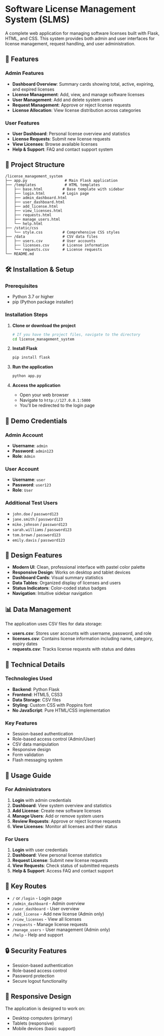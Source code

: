 # Software License Management System (SLMS)

A complete web application for managing software licenses built with Flask, HTML, and CSS. This system provides both admin and user interfaces for license management, request handling, and user administration.

## 🚀 Features

### Admin Features
- **Dashboard Overview**: Summary cards showing total, active, expiring, and expired licenses
- **License Management**: Add, view, and manage software licenses
- **User Management**: Add and delete system users
- **Request Management**: Approve or reject license requests
- **License Allocation**: View license distribution across categories

### User Features
- **User Dashboard**: Personal license overview and statistics
- **License Requests**: Submit new license requests
- **View Licenses**: Browse available licenses
- **Help & Support**: FAQ and contact support system

## 📁 Project Structure

```
/license_management_system
├── app.py                 # Main Flask application
├── /templates             # HTML templates
│   ├── base.html         # Base template with sidebar
│   ├── login.html        # Login page
│   ├── admin_dashboard.html
│   ├── user_dashboard.html
│   ├── add_license.html
│   ├── view_licenses.html
│   ├── requests.html
│   ├── manage_users.html
│   └── help.html
├── /static/css
│   └── style.css         # Comprehensive CSS styles
├── /data                 # CSV data files
│   ├── users.csv         # User accounts
│   ├── licenses.csv      # License information
│   └── requests.csv      # License requests
└── README.md
```

## 🛠️ Installation & Setup

### Prerequisites
- Python 3.7 or higher
- pip (Python package installer)

### Installation Steps

1. **Clone or download the project**
   ```bash
   # If you have the project files, navigate to the directory
   cd license_management_system
   ```

2. **Install Flask**
   ```bash
   pip install flask
   ```

3. **Run the application**
   ```bash
   python app.py
   ```

4. **Access the application**
   - Open your web browser
   - Navigate to `http://127.0.0.1:5000`
   - You'll be redirected to the login page

## 🔐 Demo Credentials

### Admin Account
- **Username**: `admin`
- **Password**: `admin123`
- **Role**: `Admin`

### User Account
- **Username**: `user`
- **Password**: `user123`
- **Role**: `User`

### Additional Test Users
- `john.doe` / `password123`
- `jane.smith` / `password123`
- `mike.johnson` / `password123`
- `sarah.williams` / `password123`
- `tom.brown` / `password123`
- `emily.davis` / `password123`

## 🎨 Design Features

- **Modern UI**: Clean, professional interface with pastel color palette
- **Responsive Design**: Works on desktop and tablet devices
- **Dashboard Cards**: Visual summary statistics
- **Data Tables**: Organized display of licenses and users
- **Status Indicators**: Color-coded status badges
- **Navigation**: Intuitive sidebar navigation

## 📊 Data Management

The application uses CSV files for data storage:

- **users.csv**: Stores user accounts with username, password, and role
- **licenses.csv**: Contains license information including name, category, expiry dates
- **requests.csv**: Tracks license requests with status and dates

## 🔧 Technical Details

### Technologies Used
- **Backend**: Python Flask
- **Frontend**: HTML5, CSS3
- **Data Storage**: CSV files
- **Styling**: Custom CSS with Poppins font
- **No JavaScript**: Pure HTML/CSS implementation

### Key Features
- Session-based authentication
- Role-based access control (Admin/User)
- CSV data manipulation
- Responsive design
- Form validation
- Flash messaging system

## 🚀 Usage Guide

### For Administrators
1. **Login** with admin credentials
2. **Dashboard**: View system overview and statistics
3. **Add License**: Create new software licenses
4. **Manage Users**: Add or remove system users
5. **Review Requests**: Approve or reject license requests
6. **View Licenses**: Monitor all licenses and their status

### For Users
1. **Login** with user credentials
2. **Dashboard**: View personal license statistics
3. **Request License**: Submit new license requests
4. **View Requests**: Check status of submitted requests
5. **Help & Support**: Access FAQ and contact support

## 🎯 Key Routes

- `/` or `/login` - Login page
- `/admin_dashboard` - Admin overview
- `/user_dashboard` - User overview
- `/add_license` - Add new license (Admin only)
- `/view_licenses` - View all licenses
- `/requests` - Manage license requests
- `/manage_users` - User management (Admin only)
- `/help` - Help and support

## 🔒 Security Features

- Session-based authentication
- Role-based access control
- Password protection
- Secure logout functionality

## 📱 Responsive Design

The application is designed to work on:
- Desktop computers (primary)
- Tablets (responsive)
- Mobile devices (basic support)


